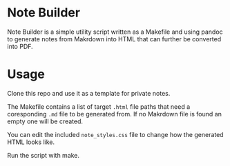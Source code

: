 # Note Builder
Note Builder is a simple utility script written as a Makefile and using pandoc to generate notes from Makrdown into HTML that can further be converted into PDF.

# Usage

Clone this repo and use it as a template for private notes.

The Makefile contains a list of target `.html` file paths that need a coresponding `.md` file to be generated from. If no Makrdown file is found an empty one will be created.

You can edit the included `note_styles.css` file to change how the generated HTML looks like.

Run the script with make.
